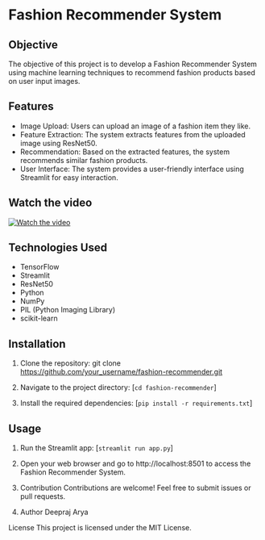 # Fashion Recommender System

## Objective
The objective of this project is to develop a Fashion Recommender System using machine learning techniques to recommend fashion products based on user input images.

## Features
* Image Upload: Users can upload an image of a fashion item they like.
* Feature Extraction: The system extracts features from the uploaded image using ResNet50.
* Recommendation: Based on the extracted features, the system recommends similar fashion products.
* User Interface: The system provides a user-friendly interface using Streamlit for easy interaction.

## Watch the video
[![Watch the video](https://youtu.be/yfG3Bdgjatc)](https://youtu.be/yfG3Bdgjatc)

## Technologies Used
* TensorFlow
* Streamlit
* ResNet50
* Python
* NumPy
* PIL (Python Imaging Library)
* scikit-learn

## Installation
1. Clone the repository:
git clone https://github.com/your_username/fashion-recommender.git

2. Navigate to the project directory: [`cd fashion-recommender`]

3. Install the required dependencies: [`pip install -r requirements.txt`]

## Usage
1. Run the Streamlit app: [`streamlit run app.py`]

2. Open your web browser and go to http://localhost:8501 to access the Fashion Recommender System.

3. Contribution
Contributions are welcome! Feel free to submit issues or pull requests.

4. Author
Deepraj Arya

License
This project is licensed under the MIT License.